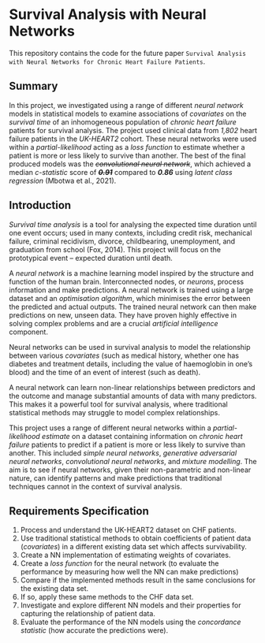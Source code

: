 # Survival Analysis with Neural Networks

This repository contains the code for the future paper `Survival Analysis with Neural Networks for Chronic Heart Failure Patients`.

## Summary

In this project, we investigated using a range of different *neural network* models in statistical models to examine associations of *covariates* on the *survival time* of an inhomogeneous population of *chronic heart failure* patients for survival analysis. The project used clinical data from *1,802* heart failure patients in the *UK-HEART2* cohort. These neural networks were used within a *partial-likelihood* acting as a *loss function* to estimate whether a patient is more or less likely to survive than another. The best of the final produced models was the ~~*convolutional neural network*~~, which achieved a median *c-statistic* score of ~~***0.91***~~ compared to ***0.86*** using *latent class regression* (Mbotwa et al., 2021).

## Introduction

*Survival time analysis* is a tool for analysing the expected time duration until one event occurs; used in many contexts, including credit risk, mechanical failure, criminal recidivism, divorce, childbearing, unemployment, and graduation from school (Fox, 2014). This project will focus on the prototypical event – expected duration until death.

A *neural network* is a machine learning model inspired by the structure and function of the human brain. Interconnected nodes, or *neurons*, process information and make predictions. A neural network is trained using a large dataset and an *optimisation algorithm*, which minimises the error between the predicted and actual outputs. The trained neural network can then make predictions on new, unseen data. They have proven highly effective in solving complex problems and are a crucial *artificial intelligence* component.

Neural networks can be used in survival analysis to model the relationship between various *covariates* (such as medical history, whether one has diabetes and treatment details, including the value of haemoglobin in one’s blood) and the time of an event of interest (such as death).

A neural network can learn non-linear relationships between predictors and the outcome and manage substantial amounts of data with many predictors. This makes it a powerful tool for survival analysis, where traditional statistical methods may struggle to model complex relationships.

This project uses a range of different neural networks within a *partial-likelihood estimate* on a dataset containing information on *chronic heart failure* patients to predict if a patient is more or less likely to survive than another. This included *simple neural networks*, *generative adversarial neural networks*, *convolutional neural networks*, and *mixture modelling*. The aim is to see if neural networks, given their non-parametric and non-linear nature, can identify patterns and make predictions that traditional techniques cannot in the context of survival analysis.

## Requirements Specification

1. Process and understand the UK-HEART2 dataset on CHF patients.
2. Use traditional statistical methods to obtain coefficients of patient data (*covariates*) in a different existing data set which affects survivability.
3. Create a NN implementation of estimating weights of covariates.
4. Create a *loss function* for the neural network (to evaluate the performance by measuring how well the NN can make predictions)
5. Compare if the implemented methods result in the same conclusions for the existing data set.
6. If so, apply these same methods to the CHF data set.
7. Investigate and explore different NN models and their properties for capturing the relationship of patient data.
8. Evaluate the performance of the NN models using the *concordance statistic* (how accurate the predictions were).

